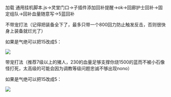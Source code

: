 加载 通用挂机脚本.js->灵堂门口->子插件添加回补提醒->ok->回廊护士回补->固定组队->回补血量随意写->5蓝回补

不带宠打法（记得把装备全下了，最多只带一个800回力防止触发反击，否则很快身上装备就烂光了）

如果是气绝可以把15改成5：

![](/hzqst/CGAssistantJS/raw/master/img/12.png?raw=true)

带宠打法（推荐7级以上的猪人，230的血量足够支撑你烧1500的蓝而不被小石像怪打死，太高级的可能会因为调教等级问题忠诚不够出现nono）

如果是气绝可以把15改成5：

![](/hzqst/CGAssistantJS/raw/master/img/13.png?raw=true)